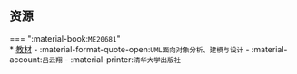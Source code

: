 ## 资源  
=== ":material-book:`ME20681`"  
    * [教材](https://api.hanximeng.com/lanzou/?url=https://cqu-openlib.lanzout.com/iUf7u2eb81xa&type=down) - :material-format-quote-open:`UML面向对象分析、建模与设计` - :material-account:`吕云翔` - :material-printer:`清华大学出版社`  